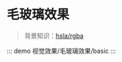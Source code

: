 # 毛玻璃效果

> 背景知识：[hsla/rgba](https://developer.mozilla.org/zh-CN/docs/Web/CSS/color_value)

::: demo
视觉效果/毛玻璃效果/basic
:::


